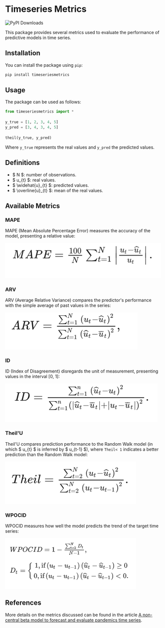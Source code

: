# Timeseries Metrics

![PyPI Downloads](https://static.pepy.tech/badge/timeseriesmetrics)

This package provides several metrics used to evaluate the performance of predictive models in time series.

## Installation

You can install the package using `pip`:

```bash
pip install timeseriesmetrics
```

## Usage

The package can be used as follows:

```python
from timeseriesmetrics import *

y_true = [1, 2, 3, 4, 5]
y_pred = [3, 4, 3, 4, 5]

theil(y_true, y_pred)
```

Where `y_true` represents the real values ​​and `y_pred` the predicted values.

## Definitions

- $ N $: number of observations.
- $ u_{t} $: real values.
- $ \widehat{u}_{t} $: predicted values.
- $ \overline{u}_{t} $: mean of the real values.

## Available Metrics

### MAPE

MAPE (Mean Absolute Percentage Error) measures the accuracy of the model, presenting a relative value:

![](./imgs/mape.png)

### ARV

ARV (Average Relative Variance) compares the predictor's performance with the simple average of past values ​​in the series:

![](./imgs/arv.png)

### ID

ID (Index of Disagreement) disregards the unit of measurement, presenting values ​​in the interval [0, 1]:

![](./imgs/id.png)

### Theil'U 
Theil'U compares prediction performance to the Random Walk model (in which $ u_{t} $ is inferred by $ u_{t-1} $), where `Theil< 1` indicates a better prediction than the Random Walk model:

![](./imgs/theil.png)

### WPOCID 
WPOCID measures how well the model predicts the trend of the target time series: 

![](./imgs/wpocid.png)

## References

More details on the metrics discussed can be found in the article [A non-central beta model to forecast and evaluate pandemics time series](https://www.sciencedirect.com/science/article/pii/S096007792030607X).
